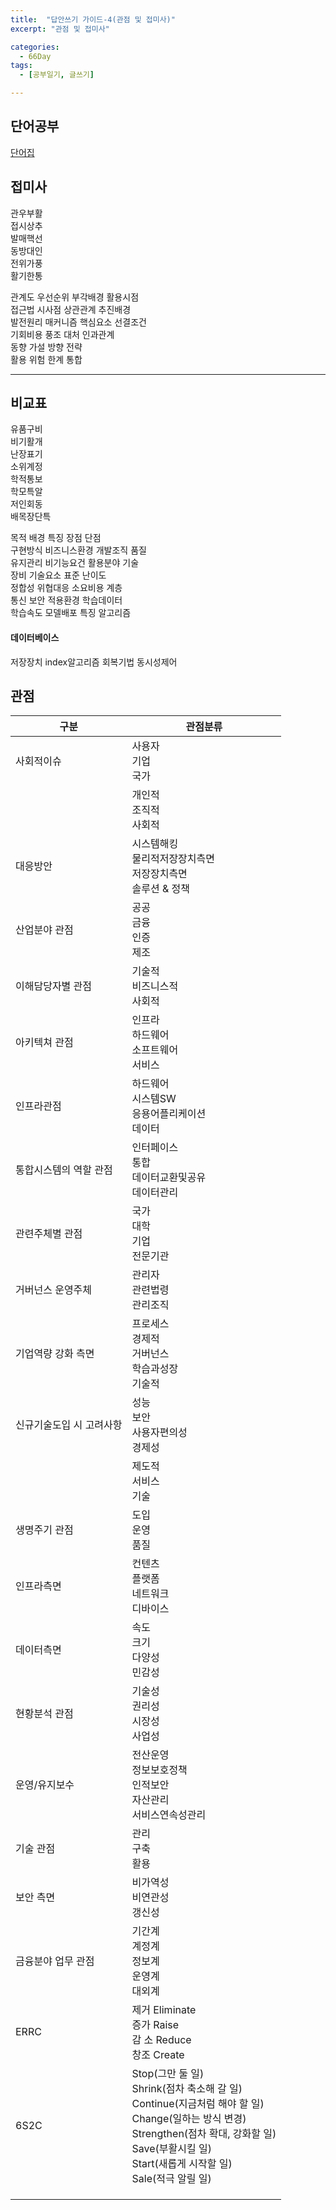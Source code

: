 ```yaml
---
title:  "답안쓰기 가이드-4(관점 및 접미사)"
excerpt: "관점 및 접미사"

categories:
  - 66Day
tags:
  - [공부일기, 글쓰기]

---
```


## 단어공부

[단어집](https://app.memrise.com/course/368149/hangugeo-topik-eohwi-gogeub-50-days-advanced-topik/)

## 접미사
관우부활  
접시상추  
발매핵선  
동방대인   
전위가풍  
활기한통  


관계도
우선순위
부각배경
활용시점<br>
접근법
시사점
상관관계
추진배경<br>
발전원리
매커니즘
핵심요소
선결조건<br>
기회비용
풍조
대처
인과관계<br>
동향
가설
방향
전략<br>
활용
위험
한계
통합


---

## 비교표
유품구비  
비기활개  
난장표기  
소위계정  
학적통보  
학모특알  
저인회동  
배목장단특  

목적
배경
특징
장점
단점<br>
구현방식
비즈니스환경
개발조직
품질<br>
유지관리
비기능요건
활용분야
기술<br>
장비
기술요소
표준
난이도<br>
정합성
위협대응
소요비용
계층<br>
통신
보안
적용환경
학습데이터<br>
학습속도
모델배포
특징
알고리즘  


#### 데이터베이스

저장장치 
index알고리즘
회복기법
동시성제어




## 관점

| 구분      | 관점분류                                                      |
| ---------- | ------------------------------------------------------------ |
| 사회적이슈 | 사용자<br>기업<br>국가                                       |
|  | 개인적<br>조직적<br/>사회적                                  |
| 대응방안   | 시스템해킹<br/>물리적저장장치측면<br/>저장장치측면<br/>솔루션 & 정책 |
| 산업분야 관점 | 공공<br/>금융<br/>인증<br/>제조                              |
| 이해담당자별 관점 | 기술적<br/>비즈니스적<br/>사회적 |
| 아키텍쳐 관점 | 인프라<br>하드웨어 <br>소프트웨어<br>서비스                  |
| 인프라관점| 하드웨어<br/>시스템SW<br/>응용어플리케이션<br/>데이터|
| 통합시스템의 역할 관점 | 인터페이스<br/>통합<br/>데이터교환및공유<br/>데이터관리      |
| 관련주체별 관점 | 국가<br/>대학<br/>기업<br/>전문기관 |
| 거버넌스 운영주체 | 관리자<br>관련법령 <br>관리조직 |
| 기업역량 강화 측면 | 프로세스<br/>경제적<br/>거버넌스<br/>학습과성장<br/>기술적 |
| 신규기술도입 시 고려사항 | 성능<br>보안<br>사용자편의성<br>경제성 |
|	| 제도적<br/>서비스<br/>기술 |
| 생명주기 관점 | 도입<br>운영<br>품질 |
| 인프라측면 | 컨텐츠<br/>플랫폼<br/>네트워크<br/>디바이스 |
| 데이터측면 | 속도<br/>크기<br/>다양성<br/>민감성 |
|	현황분석 관점| 기술성<br/>권리성<br/>시장성<br/>사업성 |
| 운영/유지보수 | 전산운영 <br/>정보보호정책 <br/>인적보안 <br/>자산관리 <br/>서비스연속성관리 |
| 기술 관점 | 관리 <br/>구축 <br/>활용 |
| 보안 측면 | 비가역성<br/>비연관성<br/>갱신성 |
| 금융분야 업무 관점 | 기간계<br>계정계<br>정보계<br>운영계<br>대외계<br> |
| ERRC | 제거 Eliminate<br/>증가 Raise<br/>감 소 Reduce<br/>창조 Create |
| 6S2C | Stop(그만 둘 일)<br/>Shrink(점차 축소해 갈 일)<br/>Continue(지금처럼 해야 할 일)<br/>Change(일하는 방식 변경)<br/>Strengthen(점차 확대, 강화할 일)<br/>Save(부활시킬 일)<br/>Start(새롭게 시작할 일)<br/>Sale(적극 알릴 일) |
|	|	|
|	|	|
|	|	|






